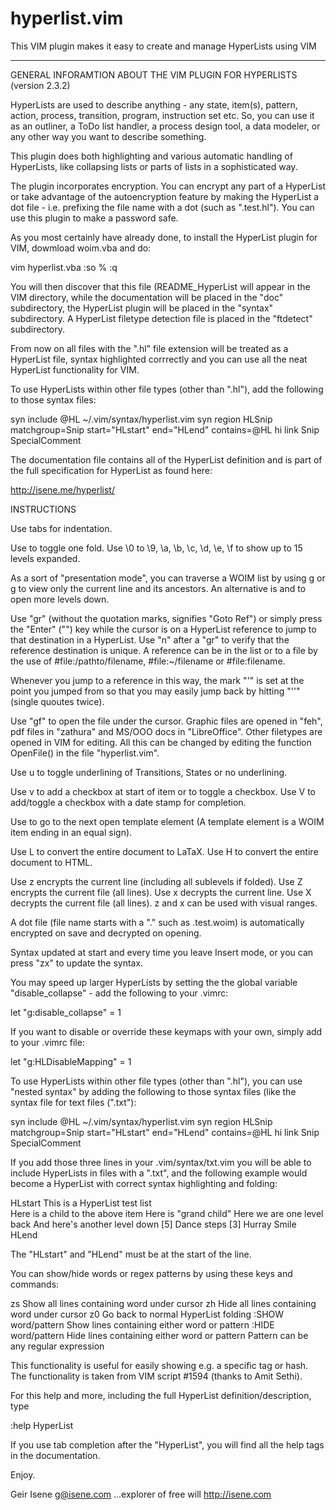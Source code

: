 # hyperlist.vim
This VIM plugin makes it easy to create and manage HyperLists using VIM

---------------------------------------------------------------------------

GENERAL INFORAMTION ABOUT THE VIM PLUGIN FOR HYPERLISTS (version 2.3.2)

HyperLists are used to describe anything - any state, item(s), pattern,
action, process, transition, program, instruction set etc. So, you can use
it as an outliner, a ToDo list handler, a process design tool, a data
modeler, or any other way you want to describe something.

This plugin does both highlighting and various automatic handling of
HyperLists, like collapsing lists or parts of lists in a sophisticated
way.

The plugin incorporates encryption. You can encrypt any part of a
HyperList or take advantage of the autoencryption feature by making the
HyperList a dot file - i.e. prefixing the file name with a dot (such as
".test.hl"). You can use this plugin to make a password safe.

As you most certainly have already done, to install the HyperList plugin
for VIM, dowmload woim.vba and do:

  vim hyperlist.vba
  :so %
  :q

You will then discover that this file (README_HyperList will appear in the
VIM directory, while the documentation will be placed in the "doc"
subdirectory, the HyperList plugin will be placed in the "syntax"
subdirectory.  A HyperList filetype detection file is placed in the
"ftdetect" subdirectory.

From now on all files with the ".hl" file extension will be treated as a
HyperList file, syntax highlighted corrrectly and you can use all the neat
HyperList functionality for VIM.

To use HyperLists within other file types (other than ".hl"), add the
following to those syntax files:

  syn include @HL ~/.vim/syntax/hyperlist.vim
  syn region HLSnip matchgroup=Snip start="HLstart" end="HLend" contains=@HL
  hi link Snip SpecialComment

The documentation file contains all of the HyperList definition and is
part of the full specification for HyperList as found here:

  http://isene.me/hyperlist/


INSTRUCTIONS

Use tabs for indentation.

Use <SPACE> to toggle one fold.
Use \0 to \9, \a, \b, \c, \d, \e, \f to show up to 15 levels expanded.

As a sort of "presentation mode", you can traverse a WOIM list by using
g<DOWN> or g<UP> to view only the current line and its ancestors.
An alternative is <leader><DOWN> and <leader><UP> to open more levels down.

Use "gr" (without the quotation marks, signifies "Goto Ref") or simply
press the "Enter" ("<CR>") key while the cursor is on a HyperList
reference to jump to that destination in a HyperList. Use "n" after a "gr"
to verify that the reference destination is unique. A reference can be in
the list or to a file by the use of #file:/pathto/filename,
#file:~/filename or #file:filename.

Whenever you jump to a reference in this way, the mark "'" is set at the
point you jumped from so that you may easily jump back by hitting "''"
(single quoutes twice). 

Use "gf" to open the file under the cursor. Graphic files are opened in
"feh", pdf files in "zathura" and MS/OOO docs in "LibreOffice". Other
filetypes are opened in VIM for editing. All this can be changed by
editing the function OpenFile() in the file "hyperlist.vim".

Use <leader>u to toggle underlining of Transitions, States or no underlining.

Use <leader>v to add a checkbox at start of item or to toggle a checkbox.
Use <leader>V to add/toggle a checkbox with a date stamp for completion.

Use <leader><SPACE> to go to the next open template element
(A template element is a WOIM item ending in an equal sign).

Use <leader>L to convert the entire document to LaTaX.
Use <leader>H to convert the entire document to HTML.

Use <leader>z encrypts the current line (including all sublevels if folded).
Use <leader>Z encrypts the current file (all lines).
Use <leader>x decrypts the current line.
Use <leader>X decrypts the current file (all lines).
<leader>z and <leader>x can be used with visual ranges.

A dot file (file name starts with a "." such as .test.woim) is
automatically encrypted on save and decrypted on opening.

Syntax updated at start and every time you leave Insert mode, or you can
press "zx" to update the syntax. 

You may speed up larger HyperLists by setting the the global variable
"disable_collapse" - add the following to your .vimrc:

  let "g:disable_collapse" = 1

If you want to disable or override these keymaps with your own, simply add
to your .vimrc file:

  let "g:HLDisableMapping" = 1

To use HyperLists within other file types (other than ".hl"), you can use
"nested syntax" by adding the following to those syntax files (like the syntax
file for text files (".txt"):

  syn include @HL ~/.vim/syntax/hyperlist.vim
  syn region HLSnip matchgroup=Snip start="HLstart" end="HLend" contains=@HL
  hi link Snip SpecialComment

If you add those three lines in your .vim/syntax/txt.vim you will be able to
include HyperLists in files with a ".txt", and the following example would
become a HyperList with correct syntax highlighting and folding:

HLstart
This is a HyperList test list                                                                                                                                  
  Here is a child to the above item
    Here is "grand child"
  Here we are one level back
    And here's another level down
    [5] Dance steps
    [3] Hurray
    Smile
HLend

The "HLstart" and "HLend" must be at the start of the line.

You can show/hide words or regex patterns by using these keys and commands:

  zs    Show all lines containing word under cursor
  zh    Hide all lines containing word under cursor
  z0    Go back to normal HyperList folding
  :SHOW word/pattern
        Show lines containing either word or pattern
  :HIDE word/pattern
        Hide lines containing either word or pattern
        Pattern can be any regular expression

This functionality is useful for easily showing e.g. a specific tag or hash.
The functionality is taken from VIM script #1594 (thanks to Amit Sethi).

For this help and more, including the full HyperList definition/description, type 

  :help HyperList

If you use tab completion after the "HyperList", you will find all the help
tags in the documentation.


Enjoy.


Geir Isene <g@isene.com>
...explorer of free will
   http://isene.com
